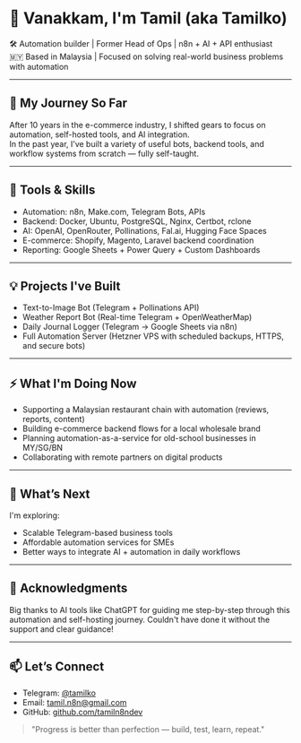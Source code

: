 # 👋 Vanakkam, I'm Tamil (aka Tamilko)

🛠️ Automation builder | Former Head of Ops | n8n + AI + API enthusiast  
🇲🇾 Based in Malaysia | Focused on solving real-world business problems with automation

---

## 🧠 My Journey So Far

After 10 years in the e-commerce industry, I shifted gears to focus on automation, self-hosted tools, and AI integration.  
In the past year, I’ve built a variety of useful bots, backend tools, and workflow systems from scratch — fully self-taught.

---

## 🧰 Tools & Skills

- Automation: n8n, Make.com, Telegram Bots, APIs  
- Backend: Docker, Ubuntu, PostgreSQL, Nginx, Certbot, rclone  
- AI: OpenAI, OpenRouter, Pollinations, Fal.ai, Hugging Face Spaces  
- E-commerce: Shopify, Magento, Laravel backend coordination  
- Reporting: Google Sheets + Power Query + Custom Dashboards  

---

## 💡 Projects I've Built

- Text-to-Image Bot (Telegram + Pollinations API)  
- Weather Report Bot (Real-time Telegram + OpenWeatherMap)  
- Daily Journal Logger (Telegram → Google Sheets via n8n)  
- Full Automation Server (Hetzner VPS with scheduled backups, HTTPS, and secure bots)  

---

## ⚡ What I'm Doing Now

- Supporting a Malaysian restaurant chain with automation (reviews, reports, content)  
- Building e-commerce backend flows for a local wholesale brand  
- Planning automation-as-a-service for old-school businesses in MY/SG/BN  
- Collaborating with remote partners on digital products  

---

## 🌱 What’s Next

I'm exploring:  
- Scalable Telegram-based business tools  
- Affordable automation services for SMEs  
- Better ways to integrate AI + automation in daily workflows  

---

## 🙏 Acknowledgments

Big thanks to AI tools like ChatGPT for guiding me step-by-step through this automation and self-hosting journey. Couldn't have done it without the support and clear guidance!

---

## 📫 Let’s Connect

- Telegram: [@tamilko](https://t.me/tamilko)  
- Email: [tamil.n8n@gmail.com](mailto:tamil.n8n@gmail.com)  
- GitHub: [github.com/tamiln8ndev](https://github.com/tamiln8ndev)  

> "Progress is better than perfection — build, test, learn, repeat."
